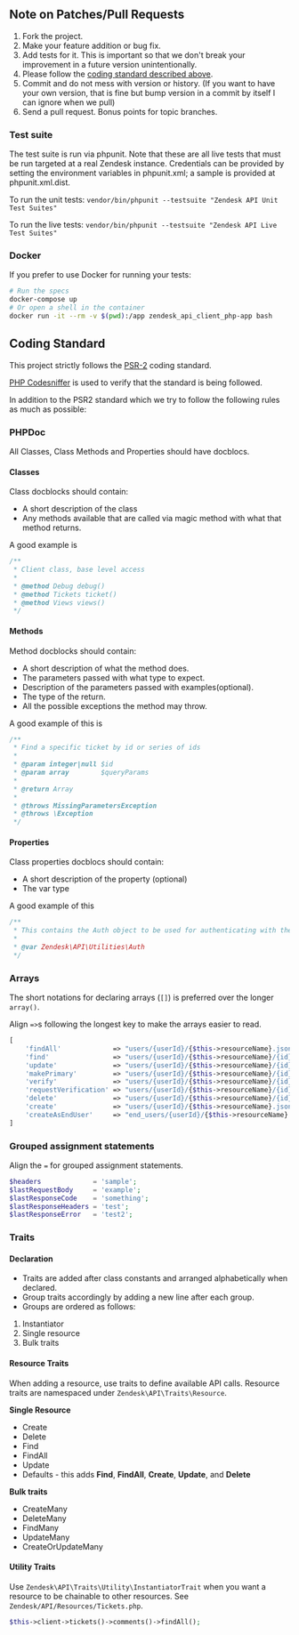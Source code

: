 ## Note on Patches/Pull Requests
1. Fork the project.
2. Make your feature addition or bug fix.
3. Add tests for it. This is important so that we don't break your improvement in a future version unintentionally.
4. Please follow the [coding standard described above](#coding-standard).
4. Commit and do not mess with version or history. (If you want to have
   your own version, that is fine but bump version in a commit by itself I can
   ignore when we pull)
5. Send a pull request. Bonus points for topic branches.

### Test suite

The test suite is run via phpunit. Note that these are all live tests that must be run targeted at a real Zendesk instance. Credentials can be provided by setting the environment variables in phpunit.xml; a sample is provided at phpunit.xml.dist.

To run the unit tests: `vendor/bin/phpunit --testsuite "Zendesk API Unit Test Suites"`

To run the live tests: `vendor/bin/phpunit --testsuite "Zendesk API Live Test Suites"`

### Docker

If you prefer to use Docker for running your tests:

```sh
# Run the specs
docker-compose up
# Or open a shell in the container
docker run -it --rm -v $(pwd):/app zendesk_api_client_php-app bash
```

## Coding Standard

This project strictly follows the [PSR-2](http://www.php-fig.org/psr/psr-2/) coding standard.

[PHP Codesniffer](https://github.com/squizlabs/PHP_CodeSniffer) is used to verify that the standard is being followed.

In addition to the PSR2 standard which we try to follow the following rules as much as possible:

### PHPDoc

All Classes, Class Methods and Properties should have docblocs.

#### Classes

Class docblocks should contain:
* A short description of the class
* Any methods available that are called via magic method with what that method returns.

A good example is
``` php
/**
 * Client class, base level access
 *
 * @method Debug debug()
 * @method Tickets ticket()
 * @method Views views()
 */
```


#### Methods

Method docblocks should contain:
* A short description of what the method does.
* The parameters passed with what type to expect.
* Description of the parameters passed with examples(optional).
* The type of the return.
* All the possible exceptions the method may throw.

A good example of this is

``` php
/**
 * Find a specific ticket by id or series of ids
 *
 * @param integer|null $id
 * @param array        $queryParams
 *
 * @return Array
 *
 * @throws MissingParametersException
 * @throws \Exception
 */
```

#### Properties

Class properties docblocs should contain:
* A short description of the property (optional)
* The var type

A good example of this

``` php
/**
 * This contains the Auth object to be used for authenticating with the Client
 *
 * @var Zendesk\API\Utilities\Auth
 */
```

### Arrays
The short notations for declaring arrays (`[]`) is preferred over the longer `array()`.

Align `=>`s following the longest key to make the arrays easier to read.

``` php
[
    'findAll'             => "users/{userId}/{$this->resourceName}.json",
    'find'                => "users/{userId}/{$this->resourceName}/{id}.json",
    'update'              => "users/{userId}/{$this->resourceName}/{id}.json",
    'makePrimary'         => "users/{userId}/{$this->resourceName}/{id}/make_primary.json",
    'verify'              => "users/{userId}/{$this->resourceName}/{id}/verify.json",
    'requestVerification' => "users/{userId}/{$this->resourceName}/{id}/request_verification.json",
    'delete'              => "users/{userId}/{$this->resourceName}/{id}.json",
    'create'              => "users/{userId}/{$this->resourceName}.json",
    'createAsEndUser'     => "end_users/{userId}/{$this->resourceName}.json",
]
```

### Grouped assignment statements

Align the `=` for grouped assignment statements.

``` php
$headers             = 'sample';
$lastRequestBody     = 'example';
$lastResponseCode    = 'something';
$lastResponseHeaders = 'test';
$lastResponseError   = 'test2';

```

### Traits

#### Declaration

* Traits are added after class constants and arranged alphabetically when declared.
* Group traits accordingly by adding a new line after each group.
* Groups are ordered as follows:
1. Instantiator
2. Single resource
3. Bulk traits

#### Resource Traits

When adding a resource, use traits to define available API calls. Resource traits are namespaced under `Zendesk\API\Traits\Resource`.

**Single Resource**
* Create
* Delete
* Find
* FindAll
* Update
* Defaults - this adds **Find**, **FindAll**, **Create**, **Update**, and **Delete**

**Bulk traits**
* CreateMany
* DeleteMany
* FindMany
* UpdateMany
* CreateOrUpdateMany

#### Utility Traits

Use `Zendesk\API\Traits\Utility\InstantiatorTrait` when you want a resource to be chainable to other resources. See `Zendesk/API/Resources/Tickets.php`.

``` php
$this->client->tickets()->comments()->findAll();
```
